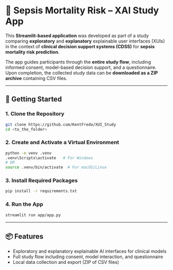 # 🧠 Sepsis Mortality Risk – XAI Study App

This **Streamlit-based application** was developed as part of a study comparing **exploratory** and **explanatory** explainable user interfaces (XUIs) in the context of **clinical decision support systems (CDSS)** for **sepsis mortality risk prediction**.

The app guides participants through the **entire study flow**, including informed consent, model-based decision support, and a questionnaire. Upon completion, the collected study data can be **downloaded as a ZIP archive** containing CSV files.

---

## 🚀 Getting Started

### 1. Clone the Repository

```bash
git clone https://github.com/KentFredo/XUI_Study
cd <to_the_folder>
```

### 2. Create and Activate a Virtual Environment

```bash
python -m venv .venv
.venv\Scripts\activate   # For Windows
# OR
source .venv/bin/activate  # For macOS/Linux
```

### 3. Install Required Packages

```bash
pip install -r requirements.txt
```

### 4. Run the App

```bash
streamlit run app/app.py
```

---

## 📦 Features

- Exploratory and explanatory explainable AI interfaces for clinical models
- Full study flow including consent, model interaction, and questionnaire
- Local data collection and export (ZIP of CSV files)

